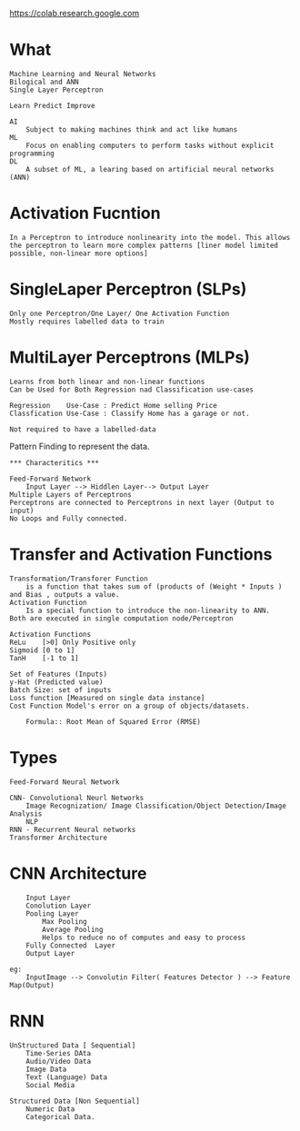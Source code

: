 
https://colab.research.google.com

# What
    Machine Learning and Neural Networks
    Bilogical and ANN
    Single Layer Perceptron

    Learn Predict Improve

    AI
        Subject to making machines think and act like humans
    ML
        Focus on enabling computers to perform tasks without explicit programming
    DL
        A subset of ML, a learing based on artificial neural networks (ANN)

# Activation Fucntion
    In a Perceptron to introduce nonlinearity into the model. This allows the perceptron to learn more complex patterns [liner model limited possible, non-linear more options]
# SingleLaper Perceptron (SLPs)
    Only one Perceptron/One Layer/ One Activation Function
    Mostly requires labelled data to train
# MultiLayer Perceptrons (MLPs)
    Learns from both linear and non-linear functions
    Can be Used for Both Regression nad Classification use-cases

    Regression    Use-Case : Predict Home selling Price
    Classfication Use-Case : Classify Home has a garage or not.

    Not required to have a labelled-data

   Pattern Finding to represent the data.

    *** Characteritics ***

    Feed-Forward Network
        Input Layer --> Hiddlen Layer--> Output Layer
    Multiple Layers of Perceptrons
    Perceptrons are connected to Perceptrons in next layer (Output to input)
    No Loops and Fully connected.

# Transfer and Activation Functions

    Transformation/Transforer Function 
        is a function that takes sum of (products of (Weight * Inputs ) and Bias , outputs a value.
    Activation Function 
        Is a special function to introduce the non-linearity to ANN.
    Both are executed in single computation node/Perceptron

    Activation Functions
    ReLu    [>0] Only Positive only
    Sigmoid [0 to 1]
    TanH    [-1 to 1]

    Set of Features (Inputs)
    y-Hat (Predicted value)
    Batch Size: set of inputs
    Loss function [Measured on single data instance]
    Cost Function Model's error on a group of objects/datasets.

        Formula:: Root Mean of Squared Error (RMSE)
    
# Types
    Feed-Forward Neural Network

    CNN- Convolutional Neurl Networks 
        Image Recognization/ Image Classification/Object Detection/Image Analysis
        NLP
    RNN - Recurrent Neural networks
    Transformer Architecture

# CNN Architecture
        Input Layer
        Conolution Layer
        Pooling Layer
            Max Pooling
            Average Pooling
            Helps to reduce no of computes and easy to process
        Fully Connected  Layer
        Output Layer

    eg:
        InputImage --> Convolutin Filter( Features Detector ) --> Feature Map(Output)
    
# RNN
    UnStructured Data [ Sequential]
        Time-Series DAta
        Audio/Video Data
        Image Data
        Text (Language) Data
        Social Media

    Structured Data [Non Sequential]
        Numeric Data
        Categorical Data.

        




